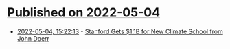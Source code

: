 # [Published on 2022-05-04](index.md)

* [2022-05-04, 15:22:13](https://news.ycombinator.com/item?id=31261764) - [Stanford Gets $1.1B for New Climate School from John Doerr](https://www.nytimes.com/2022/05/04/climate/john-doerr-stanford-climate.html)
